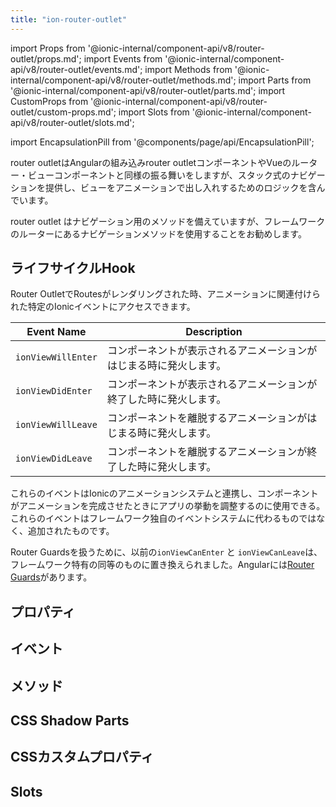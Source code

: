 ```yaml
---
title: "ion-router-outlet"
---
```


import Props from '@ionic-internal/component-api/v8/router-outlet/props.md';
import Events from '@ionic-internal/component-api/v8/router-outlet/events.md';
import Methods from '@ionic-internal/component-api/v8/router-outlet/methods.md';
import Parts from '@ionic-internal/component-api/v8/router-outlet/parts.md';
import CustomProps from '@ionic-internal/component-api/v8/router-outlet/custom-props.md';
import Slots from '@ionic-internal/component-api/v8/router-outlet/slots.md';



import EncapsulationPill from '@components/page/api/EncapsulationPill';

<EncapsulationPill type="shadow" />


router outletはAngularの組み込みrouter outletコンポーネントやVueのルーター・ビューコンポーネントと同様の振る舞いをしますが、スタック式のナビゲーションを提供し、ビューをアニメーションで出し入れするためのロジックを含んでいます。

router outlet はナビゲーション用のメソッドを備えていますが、フレームワークのルーターにあるナビゲーションメソッドを使用することをお勧めします。

## ライフサイクルHook

Router OutletでRoutesがレンダリングされた時、アニメーションに関連付けられた特定のIonicイベントにアクセスできます。


| Event Name         | Description                                                          |
|--------------------|------------------------------------------------------------------|
| `ionViewWillEnter` | コンポーネントが表示されるアニメーションがはじまる時に発火します。 |
| `ionViewDidEnter`  | コンポーネントが表示されるアニメーションが終了した時に発火します。 |
| `ionViewWillLeave` | コンポーネントを離脱するアニメーションがはじまる時に発火します。  |
| `ionViewDidLeave`  | コンポーネントを離脱するアニメーションが終了した時に発火します。 |


これらのイベントはIonicのアニメーションシステムと連携し、コンポーネントがアニメーションを完成させたときにアプリの挙動を調整するのに使用できる。これらのイベントはフレームワーク独自のイベントシステムに代わるものではなく、追加されたものです。

Router Guardsを扱うために、以前の`ionViewCanEnter` と `ionViewCanLeave`は、フレームワーク特有の同等のものに置き換えられました。Angularには[Router Guards](https://angular.jp/guide/router#milestone-5-route-guards)があります。




## プロパティ
<Props />

## イベント
<Events />

## メソッド
<Methods />

## CSS Shadow Parts
<Parts />

## CSSカスタムプロパティ
<CustomProps />

## Slots
<Slots />